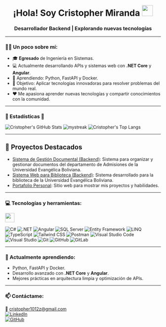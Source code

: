 <h1 align="center">¡Hola! Soy Cristopher Miranda <img src="https://media.giphy.com/media/hvRJCLFzcasrR4ia7z/giphy.gif" width="35"></h1>

<h3 align="center">Desarrollador Backend | Explorando nuevas tecnologías</h3>

---

### 👨‍💻 Un poco sobre mí:

- 🎓 **Egresado** de Ingeniería en Sistemas.  
- 💻 Actualmente desarrollando APIs y sistemas web con **.NET Core** y **Angular**.  
- 🌱 Aprendiendo: Python, FastAPI y Docker.  
- 🎯 Objetivo: Aplicar tecnologías innovadoras para resolver problemas del mundo real.  
- ❤️ Me apasiona aprender nuevas tecnologías y compartir conocimientos con la comunidad.  

---

### 🚀 Estadísticas 🚀
![Cristopher's GitHub Stats](https://github-readme-stats.vercel.app/api?username=Mirandaaca&show_icons=true&theme=tokyonight)
<img src="https://github-readme-streak-stats.herokuapp.com/?user=Mirandaaca&theme=tokyonight" alt="mystreak"/>
![Cristopher's Top Langs](https://github-readme-stats.vercel.app/api/top-langs/?username=Mirandaaca&theme=tokyonight&layout=compact)

---

## 🚀 Proyectos Destacados  
- [Sistema de Gestión Documental (Backend)](https://github.com/Mirandaaca/documentalmanagement-api): Sistema para organizar y gestionar documentos del departamento de Admisiones de la Universidad Evangélica Boliviana.  
- [Sistema Web para Biblioteca (Backend)](https://github.com/Mirandaaca/librarymanagement-api): Sistema desarrollado para la biblioteca de la Universidad Evangélica Boliviana.  
- [Portafolio Personal](https://github.com/mirandaaca/portafolio): Sitio web para mostrar mis proyectos y habilidades.  

---

### 💻 Tecnologías y herramientas:
<p>
  <img src="https://media.giphy.com/media/SWoSkN6DxTszqIKEqv/giphy.gif" width="30">  
</p>

![C#](https://img.shields.io/badge/C%23-239120?style=for-the-badge&logo=csharp&logoColor=white)
![.NET](https://img.shields.io/badge/.NET-512BD4?style=for-the-badge&logo=dotnet&logoColor=white)
![Angular](https://img.shields.io/badge/Angular-DD0031?style=for-the-badge&logo=angular&logoColor=white)
![SQL Server](https://img.shields.io/badge/SQL-CC2927?style=for-the-badge&logo=microsoftsqlserver&logoColor=white)
![Entity Framework](https://img.shields.io/badge/Entity_Framework-512BD4?style=for-the-badge&logo=nuget&logoColor=white)
![LINQ](https://img.shields.io/badge/LINQ-239120?style=for-the-badge&logo=csharp&logoColor=white)
![TypeScript](https://img.shields.io/badge/TypeScript-007ACC?style=for-the-badge&logo=typescript&logoColor=white)
![Tailwind CSS](https://img.shields.io/badge/Tailwind_CSS-38B2AC?style=for-the-badge&logo=tailwind-css&logoColor=white)
![Postman](https://img.shields.io/badge/Postman-FF6C37?style=for-the-badge&logo=postman&logoColor=white)
![Visual Studio Code](https://img.shields.io/badge/VS_Code-007ACC?style=for-the-badge&logo=visualstudiocode&logoColor=white)
![Visual Studio](https://img.shields.io/badge/Visual_Studio-5C2D91?style=for-the-badge&logo=visualstudio&logoColor=white)
![Git](https://img.shields.io/badge/Git-F05032?style=for-the-badge&logo=git&logoColor=white)
![GitHub](https://img.shields.io/badge/GitHub-100000?style=for-the-badge&logo=github&logoColor=white)
![GitLab](https://img.shields.io/badge/GitLab-FCA121?style=for-the-badge&logo=gitlab&logoColor=white)

---

### 🌱 Actualmente aprendiendo:
- Python, FastAPI y Docker.
- Desarrollo avanzado con **.NET Core** y **Angular**.
- Mejores prácticas en arquitectura limpia y optimización de APIs.

---

### 📫 Contáctame:
📧 [cristopher1012z@gmail.com](mailto:cristopher1012z@gmail.com)  
[![LinkedIn](https://img.shields.io/badge/LinkedIn-0A66C2?style=flat-square&logo=linkedin&logoColor=white)](https://www.linkedin.com/in/cristopher-adrian-miranda-aramayo/)  
[![GitHub](https://img.shields.io/badge/GitHub-100000?style=flat-square&logo=github&logoColor=white)](https://github.com/Mirandaaca)
